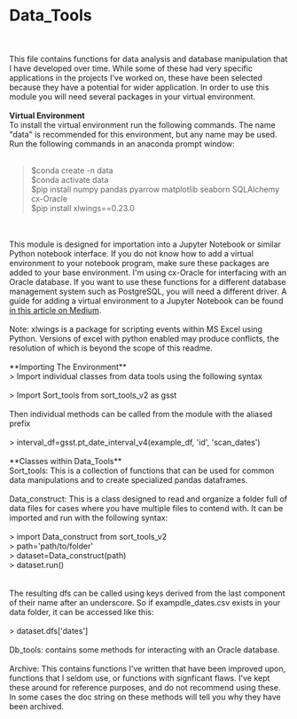 # Data_Tools
<br><br>
This file contains functions for data analysis and database manipulation that I have developed over time. While some of these had very specific applications in the projects I've worked on, these have been selected because they have a potential for wider application. 
In order to use this module you will need several packages in your virtual environment. 
<br><br>
**Virtual Environment**
<br>
To install the virtual environment run the following commands. The name "data" is recommended for this environment, but any name may be used. Run the following commands in an anaconda prompt window:
<br>
<br>
> $conda create -n data<br>
 $conda activate data<br>
 $pip install numpy pandas pyarrow matplotlib seaborn SQLAlchemy cx-Oracle<br>
 $pip install xlwings==0.23.0<br>
<br>
<br>
This module is designed for importation into a Jupyter Notebook or similar Python notebook interface. If you do not know how to add a virtual environment to your notebook program, make sure these packages are added to your base environment. I'm using cx-Oracle
for interfacing with an Oracle database. If you want to use these functions for a different database management system such as PostgreSQL, you will need a different driver. 
A guide for adding a virtual environment to a Jupyter Notebook can be found <a href="https://medium.com/@nrk25693/how-to-add-your-conda-environment-to-your-jupyter-notebook-in-just-4-steps-abeab8b8d084">in this article on Medium</a>.
<br><br>
Note: xlwings is a package for scripting events within MS Excel using Python. Versions of excel with python enabled may produce conflicts, the resolution of which is beyond the scope of this readme. 
<br><br>
**Importing The Environment**
<br>
> Import individual classes from data tools using the following syntax
<br>
<br>
> Import Sort_tools from sort_tools_v2 as gsst
<br>
<br>
Then individual methods can be called from the module with the aliased prefix
<br><br>
> interval_df=gsst.pt_date_interval_v4(example_df, 'id', 'scan_dates')
<br><br>
**Classes within Data_Tools**
<br>
Sort_tools: This is a collection of functions that can be used for common data manipulations and to create specialized pandas dataframes. 
<br><br>
Data_construct: This is a class designed to read and organize a folder full of data files for cases where you have multiple files to contend with. It can be imported and run with the following syntax:
<br><br>
> import Data_construct from sort_tools_v2<br>
> path='path/to/folder'<br>
> dataset=Data_construct(path)<br>
> dataset.run()<br>
<br><br>
The resulting dfs can be called using keys derived from the last component of their name after an underscore. So if exampdle_dates.csv exists in your data folder, it can be accessed like this:
<br><br>
> dataset.dfs['dates']
<br>
<br>
Db_tools: contains some methods for interacting with an Oracle database. 
<br><br>
Archive: This contains functions I've written that have been improved upon, functions that I seldom use, or functions with signficant flaws. I've kept these around for reference purposes, and do not recommend using these.
In some cases the doc string on these methods will tell you why they have been archived.





